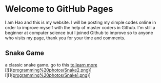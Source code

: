 <h1> Welcome to GitHub Pages </h1>

<P1> I am Hao and this is my website. I will be posting my simple codes online in order to improve myself with the help of master coders in Github. I'm still a beginner at computer science but I joined Github to improve so to anyone who visits my page, thank you for your time and comments.</P1>
<h2> Snake Game </h2>
<P1> a classic snake game. go to this <a href = "https://github.com/Harts2002/snakegame" link </a> to learn more</P1>
<br>
[![](programming%20photos/Snake2.png)]
<br>
[![](programming%20photos/Snake1.png)]
